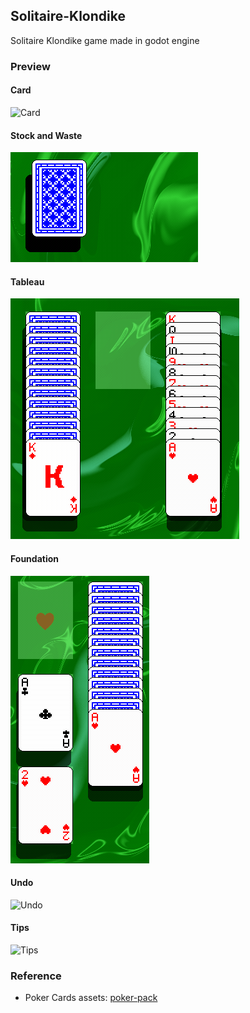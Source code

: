 ## Solitaire-Klondike

Solitaire Klondike game made in godot engine

### Preview

#### Card

![Card](screenshots/card.gif)

#### Stock and Waste

![Stock and Waste](screenshots/stock_and_waste.gif)

#### Tableau

![Tableau](screenshots/tableau.gif)

#### Foundation

![Foundation](screenshots/foundation.gif)

#### Undo

![Undo](screenshots/undo.gif)

#### Tips

![Tips](screenshots/tips.gif)

### Reference

- Poker Cards assets: [poker-pack](https://screamingbrainstudios.itch.io/poker-pack)

